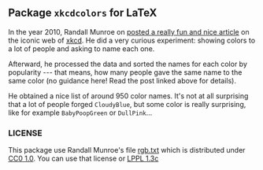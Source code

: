 ## Package `xkcdcolors` for LaTeX

In the year 2010, Randall Munroe on [posted a really fun and nice article](https://blog.xkcd.com/2010/05/03/color-survey-results/)  on the iconic web of [xkcd](https://xkcd.com/). 
He did a very curious experiment: showing colors to a lot of people and asking to name each one.

Afterward, he processed the data and sorted the names for each color by popularity --- that means, how many people gave the same name to the same color (no guidance here! Read the post linked above for details).

He obtained a nice list of around 950 color names. It's not at all surprising that a lot of people forged `CloudyBlue`, but some color is really surprising, like for example `BabyPoopGreen` or `DullPink`...

### LICENSE

This package use Randall Munroe's file [rgb.txt](https://xkcd.com/color/rgb.txt) which is distributed under [CC0 1.0](https://creativecommons.org/publicdomain/zero/1.0/). You can use that license or [LPPL 1.3c](https://www.latex-project.org/lppl/lppl-1-3c/)
